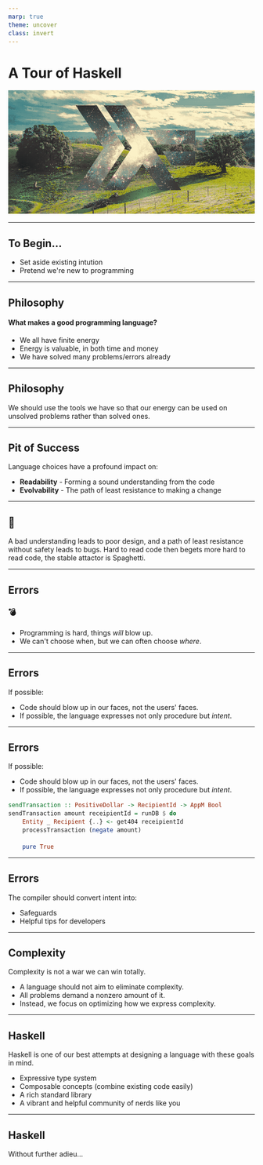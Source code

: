 ```yaml
---
marp: true
theme: uncover
class: invert
---
```


# A Tour of Haskell

![Haskell Logo](./featured-image.png)

---

## To Begin...

* Set aside existing intution
* Pretend we're new to programming

---

## Philosophy

#### What makes a good programming language?

* We all have finite energy
* Energy is valuable, in both time and money
* We have solved many problems/errors already

---

## Philosophy

We should use the tools we have so that our energy can be used on unsolved problems rather than solved ones.

---

## Pit of Success

Language choices have a profound impact on:

* **Readability** - Forming a sound understanding from the code
* **Evolvability** - The path of least resistance to making a change

---

## 🍝

A bad understanding leads to poor design, and a path of least resistance without safety leads to bugs. Hard to read code then begets more hard to read code, the stable attactor is Spaghetti.

---

## Errors

### 💣

* Programming is hard, things _will_ blow up.
* We can't choose when, but we can often choose _where_.

---

## Errors

If possible:

* Code should blow up in our faces, not the users' faces.
* If possible, the language expresses not only procedure but _intent_.

---

## Errors

If possible:

- Code should blow up in our faces, not the users' faces.
- If possible, the language expresses not only procedure but _intent_.

```haskell
sendTransaction :: PositiveDollar -> RecipientId -> AppM Bool
sendTransaction amount receipientId = runDB $ do
    Entity _ Recipient {..} <- get404 receipientId
    processTransaction (negate amount)

    pure True
```

---

## Errors

The compiler should convert intent into:

* Safeguards
* Helpful tips for developers

---

## Complexity

Complexity is not a war we can win totally.

* A language should not aim to eliminate complexity.
* All problems demand a nonzero amount of it.
* Instead, we focus on optimizing how we express complexity.

---

## Haskell

Haskell is one of our best attempts at designing a language with these goals in mind.

* Expressive type system
* Composable concepts (combine existing code easily)
* A rich standard library
* A vibrant and helpful community of nerds like you

---

## Haskell

Without further adieu...
